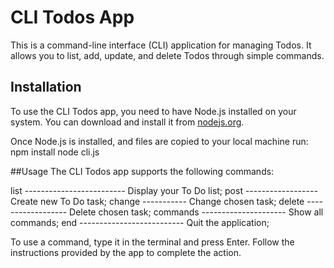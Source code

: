 # CLI Todos App

This is a command-line interface (CLI) application for managing Todos. It allows you to list, add, update, and delete Todos through simple commands.

## Installation

To use the CLI Todos app, you need to have Node.js installed on your system. You can download and install it from [nodejs.org](https://nodejs.org/).

Once Node.js is installed, and files are copied to your local machine run:
npm install
node cli.js


##Usage
The CLI Todos app supports the following commands:

list ------------------------- Display your To Do list;
post <task> ------------------ Create new To Do task;
change <task> <id>  ----------- Change chosen task;
delete <id> ------------------ Delete chosen task;
commands --------------------- Show all commands;
end -------------------------- Quit the application;


To use a command, type it in the terminal and press Enter. Follow the instructions provided by the app to complete the action.